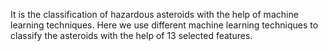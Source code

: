 It is the classification of hazardous asteroids with the help of machine learning techniques. Here we use different machine learning techniques to classify the asteroids with the help of 13 selected features.
